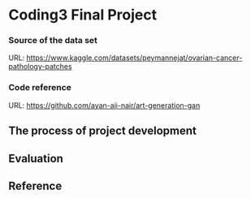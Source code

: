 # Coding3 Final Project
### Source of the data set
URL: https://www.kaggle.com/datasets/peymannejat/ovarian-cancer-pathology-patches
### Code reference
URL: https://github.com/ayan-aji-nair/art-generation-gan
## The process of project development
## Evaluation
## Reference

